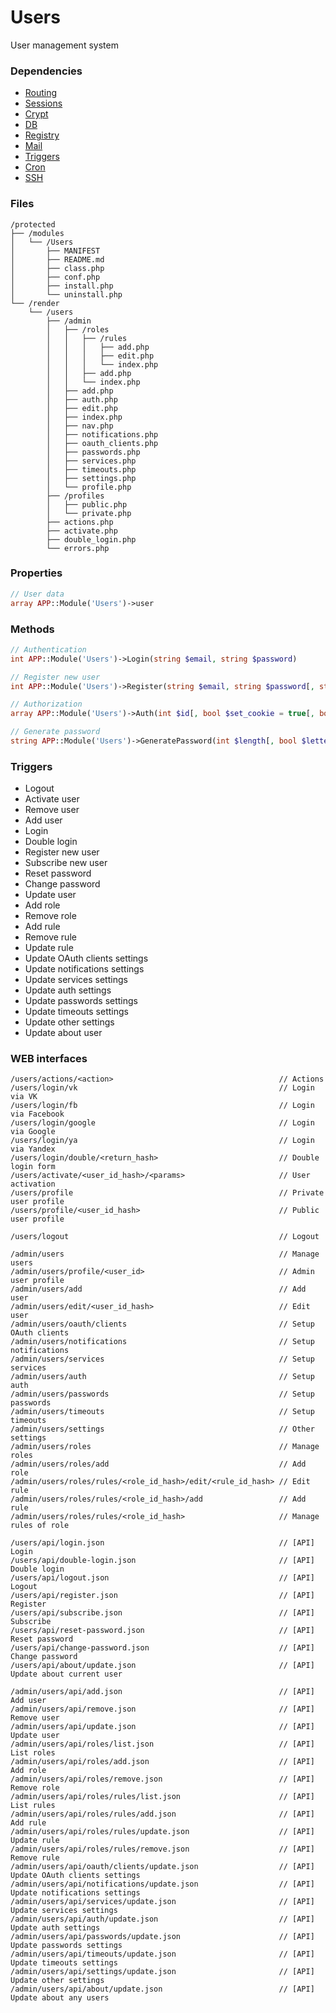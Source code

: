 # Users
User management system

### Dependencies
- [Routing](https://github.com/evildevel/php-shell/tree/master/protected/modules/Routing)
- [Sessions](https://github.com/evildevel/php-shell/tree/master/protected/modules/Sessions)
- [Crypt](https://github.com/evildevel/php-shell/tree/master/protected/modules/Crypt)
- [DB](https://github.com/evildevel/php-shell/tree/master/protected/modules/DB)
- [Registry](https://github.com/evildevel/php-shell/tree/master/protected/modules/Registry)
- [Mail](https://github.com/evildevel/php-shell/tree/master/protected/modules/Mail)
- [Triggers](https://github.com/evildevel/php-shell/tree/master/protected/modules/Triggers)
- [Cron](https://github.com/evildevel/php-shell/tree/master/protected/modules/Cron)
- [SSH](https://github.com/evildevel/php-shell/tree/master/protected/modules/SSH)

### Files
```
/protected
├── /modules
│   └── /Users
│       ├── MANIFEST
│       ├── README.md
│       ├── class.php
│       ├── conf.php
│       ├── install.php
│       └── uninstall.php
└── /render
    └── /users
        ├── /admin
        │   ├── /roles
        │   │   ├── /rules
        │   │   │   ├── add.php
        │   │   │   ├── edit.php
        │   │   │   └── index.php
        │   │   ├── add.php
        │   │   └── index.php
        │   ├── add.php
        │   ├── auth.php
        │   ├── edit.php
        │   ├── index.php
        │   ├── nav.php
        │   ├── notifications.php
        │   ├── oauth_clients.php
        │   ├── passwords.php
        │   ├── services.php
        │   ├── timeouts.php
        │   ├── settings.php
        │   └── profile.php
        ├── /profiles
        │   ├── public.php
        │   └── private.php
        ├── actions.php
        ├── activate.php
        ├── double_login.php
        └── errors.php
```

### Properties
```php
// User data
array APP::Module('Users')->user
```

### Methods
```php
// Authentication
int APP::Module('Users')->Login(string $email, string $password)

// Register new user
int APP::Module('Users')->Register(string $email, string $password[, string $role = 'new'])

// Authorization
array APP::Module('Users')->Auth(int $id[, bool $set_cookie = true[, bool $save_password = false]])

// Generate password
string APP::Module('Users')->GeneratePassword(int $length[, bool $letters = true[, bool $numbers = false[, bool $other = false]]])
```

### Triggers
- Logout
- Activate user
- Remove user
- Add user
- Login
- Double login
- Register new user
- Subscribe new user
- Reset password
- Change password
- Update user
- Add role
- Remove role
- Add rule
- Remove rule
- Update rule
- Update OAuth clients settings
- Update notifications settings
- Update services settings
- Update auth settings
- Update passwords settings
- Update timeouts settings 
- Update other settings 
- Update about user

### WEB interfaces
```
/users/actions/<action>                                     // Actions
/users/login/vk                                             // Login via VK
/users/login/fb                                             // Login via Facebook
/users/login/google                                         // Login via Google
/users/login/ya                                             // Login via Yandex
/users/login/double/<return_hash>                           // Double login form
/users/activate/<user_id_hash>/<params>                     // User activation
/users/profile                                              // Private user profile
/users/profile/<user_id_hash>                               // Public user profile

/users/logout                                               // Logout

/admin/users                                                // Manage users
/admin/users/profile/<user_id>                              // Admin user profile
/admin/users/add                                            // Add user
/admin/users/edit/<user_id_hash>                            // Edit user
/admin/users/oauth/clients                                  // Setup OAuth clients
/admin/users/notifications                                  // Setup notifications
/admin/users/services                                       // Setup services
/admin/users/auth                                           // Setup auth
/admin/users/passwords                                      // Setup passwords
/admin/users/timeouts                                       // Setup timeouts
/admin/users/settings                                       // Other settings
/admin/users/roles                                          // Manage roles
/admin/users/roles/add                                      // Add role
/admin/users/roles/rules/<role_id_hash>/edit/<rule_id_hash> // Edit rule
/admin/users/roles/rules/<role_id_hash>/add                 // Add rule
/admin/users/roles/rules/<role_id_hash>                     // Manage rules of role

/users/api/login.json                                       // [API] Login
/users/api/double-login.json                                // [API] Double login
/users/api/logout.json                                      // [API] Logout
/users/api/register.json                                    // [API] Register
/users/api/subscribe.json                                   // [API] Subscribe
/users/api/reset-password.json                              // [API] Reset password
/users/api/change-password.json                             // [API] Change password
/users/api/about/update.json                                // [API] Update about current user

/admin/users/api/add.json                                   // [API] Add user
/admin/users/api/remove.json                                // [API] Remove user
/admin/users/api/update.json                                // [API] Update user
/admin/users/api/roles/list.json                            // [API] List roles
/admin/users/api/roles/add.json                             // [API] Add role
/admin/users/api/roles/remove.json                          // [API] Remove role
/admin/users/api/roles/rules/list.json                      // [API] List rules
/admin/users/api/roles/rules/add.json                       // [API] Add rule
/admin/users/api/roles/rules/update.json                    // [API] Update rule
/admin/users/api/roles/rules/remove.json                    // [API] Remove rule
/admin/users/api/oauth/clients/update.json                  // [API] Update OAuth clients settings
/admin/users/api/notifications/update.json                  // [API] Update notifications settings
/admin/users/api/services/update.json                       // [API] Update services settings
/admin/users/api/auth/update.json                           // [API] Update auth settings
/admin/users/api/passwords/update.json                      // [API] Update passwords settings
/admin/users/api/timeouts/update.json                       // [API] Update timeouts settings
/admin/users/api/settings/update.json                       // [API] Update other settings
/admin/users/api/about/update.json                          // [API] Update about any users
```